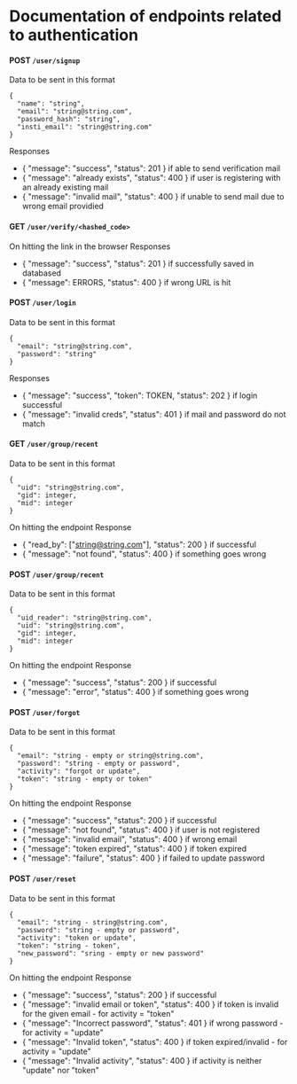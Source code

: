 # Documentation of endpoints related to authentication

#### POST  `/user/signup`
Data to be sent in this format
```
{
  "name": "string",
  "email": "string@string.com",
  "password_hash": "string",
  "insti_email": "string@string.com"
}
```
Responses
- { "message": "success", "status": 201 } if able to send verification mail
- { "message": "already exists", "status": 400 } if user is registering with an already existing mail
- { "message": "invalid mail", "status": 400 } if unable to send mail due to wrong email providied


#### GET `/user/verify/<hashed_code>`
On hitting the link in the browser
Responses
- { "message": "success", "status": 201 } if successfully saved in databased
- { "message": ERRORS, "status": 400 } if wrong URL is hit

#### POST `/user/login`
Data to be sent in this format
```
{
  "email": "string@string.com",
  "password": "string"
}
```
Responses
- { "message": "success", "token": TOKEN, "status": 202 } if login successful
- { "message": "invalid creds", "status": 401 } if mail and password do not match


#### GET `/user/group/recent`
Data to be sent in this format
```
{
  "uid": "string@string.com",
  "gid": integer,
  "mid": integer
}
```
On hitting the endpoint
Response
- { "read_by": ["string@string.com"], "status": 200 } if successful
- { "message": "not found", "status": 400 } if something goes wrong


#### POST `/user/group/recent`
Data to be sent in this format
```
{
  "uid_reader": "string@string.com",
  "uid": "string@string.com",
  "gid": integer,
  "mid": integer
}
```
On hitting the endpoint
Response
- { "message": "success", "status": 200 } if successful
- { "message": "error", "status": 400 } if something goes wrong

#### POST `/user/forgot`
Data to be sent in this format
```
{
  "email": "string - empty or string@string.com",
  "password": "string - empty or password",
  "activity": "forgot or update",
  "token": "string - empty or token"
}
```
On hitting the endpoint
Response
- { "message": "success", "status": 200 } if successful
- { "message": "not found", "status": 400 } if user is not registered
- { "message": "invalid email", "status": 400 } if wrong email
- { "message": "token expired", "status": 400 } if token expired
- { "message": "failure", "status": 400 } if failed to update password

#### POST `/user/reset`
Data to be sent in this format
```
{
  "email": "string - string@string.com",
  "password": "string - empty or password",
  "activity": "token or update",
  "token": "string - token",
  "new_password": "sring - empty or new password"
}
```
On hitting the endpoint
Response
- { "message": "success", "status": 200 } if successful
- { "message": "invalid email or token", "status": 400 } if token is invalid for the given email - for activity = "token"
- { "message": "Incorrect password", "status": 401 } if wrong password - for activity = "update"
- { "message": "Invalid token", "status": 400 } if token expired/invalid - for activity = "update"
- { "message": "Invalid activity", "status": 400 } if activity is neither "update" nor "token"
